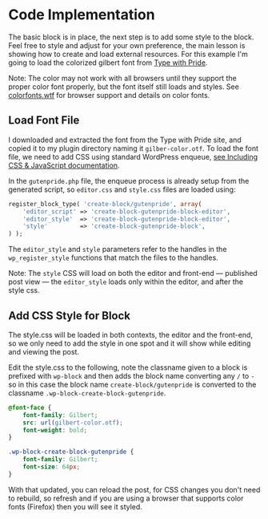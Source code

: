 
# Code Implementation

The basic block is in place, the next step is to add some style to the block. Feel free to style and adjust for your own preference, the main lesson is showing how to create and load external resources. For this example I'm going to load the colorized gilbert font from [Type with Pride](https://www.typewithpride.com/).

Note: The color may not work with all browsers until they support the proper color font properly, but the font itself still loads and styles. See [colorfonts.wtf](https://www.colorfonts.wtf/) for browser support and details on color fonts.

## Load Font File

I downloaded and extracted the font from the Type with Pride site, and copied it to my plugin directory naming it `gilber-color.otf`. To load the font file, we need to add CSS using standard WordPress enqueue, [see Including CSS & JavaScript documentation](https://developer.wordpress.org/themes/basics/including-css-javascript/).

In the `gutenpride.php` file, the enqueue process is already setup from the generated script, so `editor.css` and `style.css` files are loaded using:

```php
register_block_type( 'create-block/gutenpride', array(
    'editor_script' => 'create-block-gutenpride-block-editor',
    'editor_style'  => 'create-block-gutenpride-block-editor',
    'style'         => 'create-block-gutenpride-block',
) );
```
The `editor_style` and `style` parameters refer to the handles in the `wp_register_style` functions that match the files to the handles.

Note: The `style` CSS will load on both the editor and front-end — published post view — the `editor_style` loads only within the editor, and after the style css.

## Add CSS Style for Block

The style.css will be loaded in both contexts, the editor and the front-end, so we only need to add the style in one spot and it will show while editing and viewing the post.

Edit the style.css to the following, note the classname given to a block is prefixed with `wp-block` and then adds the block name converting any `/` to `-` so in this case the block name `create-block/gutenpride` is converted to the classname `.wp-block-create-block-gutenpride`.

```css
@font-face {
    font-family: Gilbert;
    src: url(gilbert-color.otf);
    font-weight: bold;
}

.wp-block-create-block-gutenpride {
	font-family: Gilbert;
	font-size: 64px;
}
```

With that updated, you can reload the post, for CSS changes you don't need to rebuild, so refresh and if you are using a browser that supports color fonts (Firefox) then you will see it styled.